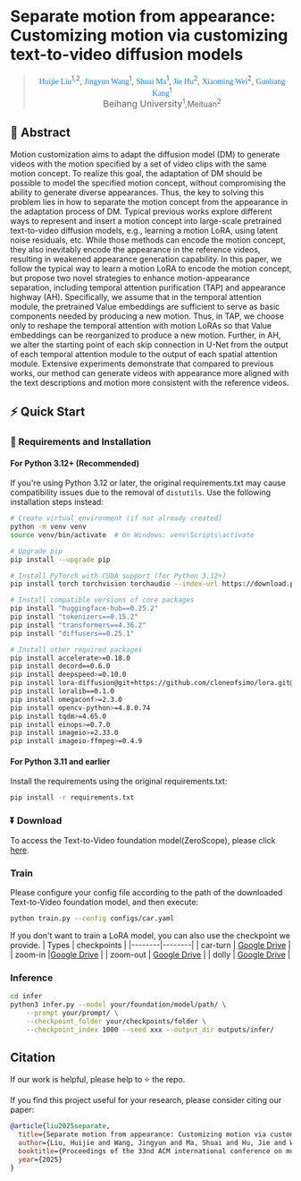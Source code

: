 # Separate motion from appearance: Customizing motion via customizing text-to-video diffusion models

> <p align="center"> <span style="color:#137cf3; font-family: Gill Sans">Huijie Liu</span><sup>1,2</sup>,</a>  <span style="color:#137cf3; font-family: Gill Sans">Jingyun Wang</span><sup>1</sup>,</a> <span style="color:#137cf3; font-family: Gill Sans">Shuai Ma</span><sup>1</sup>,</a>  <span style="color:#137cf3; font-family: Gill Sans">Jie Hu</span><sup>2</sup>,</a>  <span style="color:#137cf3; font-family: Gill Sans">Xiaoming Wei</span><sup>2</sup>, </a>  <span style="color:#137cf3; font-family: Gill Sans">Guoliang Kang</span><sup>1</sup></a> </a> <br> 
> <span style="font-size: 16px">Beihang University</span><sup>1</sup>,Meituan</span><sup>2</sup></span></p>

## 📖 Abstract

Motion customization aims to adapt the diffusion model (DM) to generate videos with the motion specified by a set of video clips with the same motion concept. To realize this goal, the adaptation of DM should be possible to model the specified motion concept, without compromising the ability to generate diverse appearances. Thus, the key to solving this problem lies in how to separate the motion concept from the appearance in the adaptation process of DM. Typical previous works explore different ways to represent and insert a motion concept into large-scale pretrained text-to-video diffusion models, e.g., learning a motion LoRA, using latent noise residuals, etc. While those methods can encode the motion concept, they also inevitably encode the appearance in the reference videos, resulting in weakened appearance generation capability. In this paper, we follow the typical way to learn a motion LoRA to encode the motion concept, but propose two novel strategies to enhance motion-appearance separation, including temporal attention purification (TAP) and appearance highway (AH). Specifically, we assume that in the temporal attention module, the pretrained Value embeddings are sufficient to serve as basic components needed by producing a new motion. Thus, in TAP, we choose only to reshape the temporal attention with motion LoRAs so that Value embeddings can be reorganized to produce a new motion. Further, in AH, we alter the starting point of each skip connection in U-Net from the output of each temporal attention module to the output of each spatial attention module. Extensive experiments demonstrate that compared to previous works, our method can generate videos with appearance more aligned with the text descriptions and motion more consistent with the reference videos.

## ⚡️ Quick Start

### 🔧 Requirements and Installation

#### For Python 3.12+ (Recommended)

If you're using Python 3.12 or later, the original requirements.txt may cause compatibility issues due to the removal of `distutils`. Use the following installation steps instead:

```bash
# Create virtual environment (if not already created)
python -m venv venv
source venv/bin/activate  # On Windows: venv\Scripts\activate

# Upgrade pip
pip install --upgrade pip

# Install PyTorch with CUDA support (for Python 3.12+)
pip install torch torchvision torchaudio --index-url https://download.pytorch.org/whl/cu118

# Install compatible versions of core packages
pip install "huggingface-hub==0.25.2"
pip install "tokenizers==0.15.2"
pip install "transformers==4.36.2"
pip install "diffusers==0.25.1"

# Install other required packages
pip install accelerate>=0.18.0
pip install decord==0.6.0
pip install deepspeed>=0.10.0
pip install lora-diffusion@git+https://github.com/cloneofsimo/lora.git@bdd51b04c49fa90a88919a19850ec3b4cf3c5ecd
pip install loralib==0.1.0
pip install omegaconf>=2.3.0
pip install opencv-python>=4.8.0.74
pip install tqdm>=4.65.0
pip install einops>=0.7.0
pip install imageio>=2.33.0
pip install imageio-ffmpeg>=0.4.9
```

#### For Python 3.11 and earlier

Install the requirements using the original requirements.txt:

```bash
pip install -r requirements.txt
```

### ⏬ Download

To access the Text-to-Video foundation model(ZeroScope), please click [here](https://huggingface.co/cerspense/zeroscope_v2_576w).

### Train

Please configure your config file according to the path of the downloaded Text-to-Video foundation model, and then execute:

```bash
python train.py --config configs/car.yaml
```

If you don't want to train a LoRA model, you can also use the checkpoint we provide.
| Types | checkpoints |
|--------|--------|
| car-turn | [Google Drive](https://drive.google.com/file/d/1nV7LaLVnX1fy9Dcm0PwsyXUc9mT731mr/view?usp=drive_link) |
| zoom-in |[Google Drive](https://drive.google.com/file/d/1g8uG4VSnaBxiDaMer46XQcjfY02asjXR/view?usp=drive_link) |
| zoom-out | [Google Drive](https://drive.google.com/file/d/1V_N1wpKT-PdECwbSupdGV2rYS_oLG5qS/view?usp=drive_link) |
| dolly | [Google Drive](https://drive.google.com/file/d/1WpH48b9jRHzDQXOY0jEU71z1Qwd47iwD/view?usp=drive_link) |

### Inference

```bash
cd infer
python3 infer.py --model your/foundation/model/path/ \
    --prompt your/prompt/ \
    --checkpoint_folder your/checkpoints/folder \
    --checkpoint_index 1000 --seed xxx --output_dir outputs/infer/
```

## Citation

If our work is helpful, please help to ⭐ the repo.

If you find this project useful for your research, please consider citing our paper:

```bibtex
@article{liu2025separate,
  title={Separate motion from appearance: Customizing motion via customizing text-to-video diffusion models},
  author={Liu, Huijie and Wang, Jingyun and Ma, Shuai and Hu, Jie and Wei, Xiaoming and Kang, Guoliang},
  booktitle={Proceedings of the 33nd ACM international conference on multimedia},
  year={2025}
}
```
